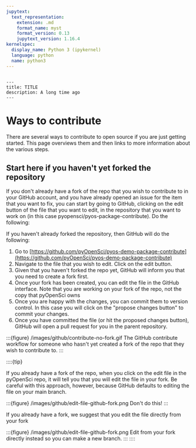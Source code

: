 ```yaml
---
jupytext:
  text_representation:
    extension: .md
    format_name: myst
    format_version: 0.13
    jupytext_version: 1.16.4
kernelspec:
  display_name: Python 3 (ipykernel)
  language: python
  name: python3
---
```


```{raw-cell}

---
title: TITLE
description: A long time ago
---
```

# Ways to contribute

There are several ways to contribute to open source if you are just getting started. This page overviews them and then links to more information about the various steps.

## Start here if you haven't yet forked the repository

If you don't already have a fork of the repo that you wish to contribute to in your GitHub account, and you have already opened an issue for the item that you want to fix, you can start by going to GitHub, clicking on the edit button of the file that you want to edit, in the repository that you want to work on (in this case pyopensci/pyos-package-contribute). Do the following:

If you haven't already forked the repository, then GitHub will do the following:

1. Go to [https://github.com/pyOpenSci/pyos-demo-package-contribute](https://github.com/pyOpenSci/pyos-demo-package-contribute)
2. Navigate to the file that you wish to edit. Click on the <kbd><i class="fa-solid fa-pencil"></i></kbd> edit button.
3. Given that you haven't forked the repo yet, GitHub will inform you that you need to create a fork first.
4. Once your fork has been created, you can edit the file in the GitHub interface. Note that you are working on your fork of the repo, not the copy that pyOpenSci owns
1. Once you are happy with the changes, you can commit them to version control. In this case you will click on the "propose changes button" to commit your changes.
7. Once you have committed the file (or hit the proposed changes button), GitHub will open a pull request for you in the parent repository.

:::{figure} /images/github/contribute-no-fork.gif
The GitHub contribute workflow for someone who hasn't yet created a fork of the repo that they wish to contribute to.
:::

::::{tip}

If you already have a fork of the repo, when you click on the edit file in the pyOpenSci repo, it will tell you that you will edit the file in your fork. Be careful with this approach, however, because GitHub defaults to editing the file on your main branch.

:::{figure} /images/github/edit-file-github-fork.png
Don't do this!
:::

If you already have a fork, we suggest that you edit the file directly from your fork

:::{figure} /images/github/edit-file-github-fork.png
Edit from your fork directly instead so you can make a new branch.
:::
::::
